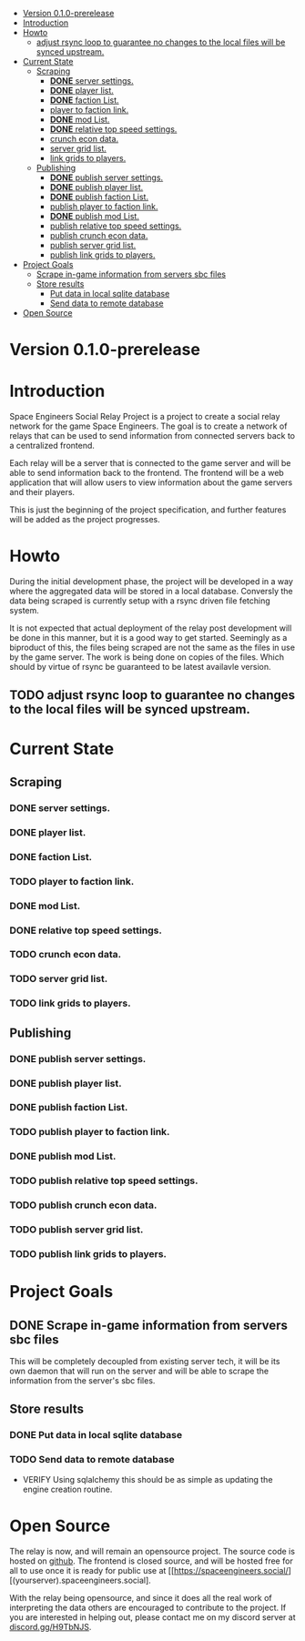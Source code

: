 - [Version 0.1.0-prerelease](#orgd0cc331)
- [Introduction](#org87bab2f)
- [Howto](#org9b2e88d)
  - [adjust rsync loop to guarantee no changes to the local files will be synced upstream.](#orgfeb41be)
- [Current State](#org025db9a)
  - [Scraping](#org64716ef)
    - [**DONE** server settings.](#org820d052)
    - [**DONE** player list.](#org11b9537)
    - [**DONE** faction List.](#orgda59e83)
    - [player to faction link.](#org1d5c07a)
    - [**DONE** mod List.](#org6927681)
    - [**DONE** relative top speed settings.](#orgc2be6cf)
    - [crunch econ data.](#org0ef19b1)
    - [server grid list.](#org6bf0794)
    - [link grids to players.](#orgbcc090c)
  - [Publishing](#org01722ea)
    - [**DONE** publish server settings.](#orgca2f8a7)
    - [**DONE** publish player list.](#org5227695)
    - [**DONE** publish faction List.](#org057140e)
    - [publish player to faction link.](#orgdf6f304)
    - [**DONE** publish mod List.](#orge40041c)
    - [publish relative top speed settings.](#orgc719230)
    - [publish crunch econ data.](#orgd05ab22)
    - [publish server grid list.](#orgdc0f1a5)
    - [publish link grids to players.](#org3e602b5)
- [Project Goals](#org099eb83)
  - [Scrape in-game information from servers sbc files](#org9a1653c)
  - [Store results](#org6544bb1)
    - [Put data in local sqlite database](#orgcbf8dc8)
    - [Send data to remote database](#org44787f6)
- [Open Source](#org0756615)



<a id="orgd0cc331"></a>

# Version 0.1.0-prerelease


<a id="org87bab2f"></a>

# Introduction

Space Engineers Social Relay Project is a project to create a social relay network for the game Space Engineers. The goal is to create a network of relays that can be used to send information from connected servers back to a centralized frontend.

Each relay will be a server that is connected to the game server and will be able to send information back to the frontend. The frontend will be a web application that will allow users to view information about the game servers and their players.

This is just the beginning of the project specification, and further features will be added as the project progresses.


<a id="org9b2e88d"></a>

# Howto

During the initial development phase, the project will be developed in a way where the aggregated data will be stored in a local database. Conversly the data being scraped is currently setup with a rsync driven file fetching system.

It is not expected that actual deployment of the relay post development will be done in this manner, but it is a good way to get started. Seemingly as a biproduct of this, the files being scraped are not the same as the files in use by the game server. The work is being done on copies of the files. Which should by virtue of rsync be guaranteed to be latest availavle version.


<a id="orgfeb41be"></a>

## TODO adjust rsync loop to guarantee no changes to the local files will be synced upstream.


<a id="org025db9a"></a>

# Current State


<a id="org64716ef"></a>

## Scraping


<a id="org820d052"></a>

### **DONE** server settings.


<a id="org11b9537"></a>

### **DONE** player list.


<a id="orgda59e83"></a>

### **DONE** faction List.


<a id="org1d5c07a"></a>

### TODO player to faction link.


<a id="org6927681"></a>

### **DONE** mod List.


<a id="orgc2be6cf"></a>

### **DONE** relative top speed settings.


<a id="org0ef19b1"></a>

### TODO crunch econ data.


<a id="org6bf0794"></a>

### TODO server grid list.


<a id="orgbcc090c"></a>

### TODO link grids to players.


<a id="org01722ea"></a>

## Publishing


<a id="orgca2f8a7"></a>

### **DONE** publish server settings.


<a id="org5227695"></a>

### **DONE** publish player list.


<a id="org057140e"></a>

### **DONE** publish faction List.


<a id="orgdf6f304"></a>

### TODO publish player to faction link.


<a id="orge40041c"></a>

### **DONE** publish mod List.


<a id="orgc719230"></a>

### TODO publish relative top speed settings.


<a id="orgd05ab22"></a>

### TODO publish crunch econ data.


<a id="orgdc0f1a5"></a>

### TODO publish server grid list.


<a id="org3e602b5"></a>

### TODO publish link grids to players.


<a id="org099eb83"></a>

# Project Goals


<a id="org9a1653c"></a>

## DONE Scrape in-game information from servers sbc files

This will be completely decoupled from existing server tech, it will be its own daemon that will run on the server and will be able to scrape the information from the server's sbc files.


<a id="org6544bb1"></a>

## Store results


<a id="orgcbf8dc8"></a>

### DONE Put data in local sqlite database


<a id="org44787f6"></a>

### TODO Send data to remote database

-   VERIFY Using sqlalchemy this should be as simple as updating the engine creation routine.


<a id="org0756615"></a>

# Open Source

The relay is now, and will remain an opensource project. The source code is hosted on [github](https://github.com/th3r00t/sesocial-relay). The frontend is closed source, and will be hosted free for all to use once it is ready for public use at [[<https://spaceengineers.social/>][(yourserver).spaceengineers.social].

With the relay being opensource, and since it does all the real work of interpreting the data others are encouraged to contribute to the project. If you are interested in helping out, please contact me on my discord server at [discord.gg/H9TbNJS](https://discord.gg/H9TbNJS).